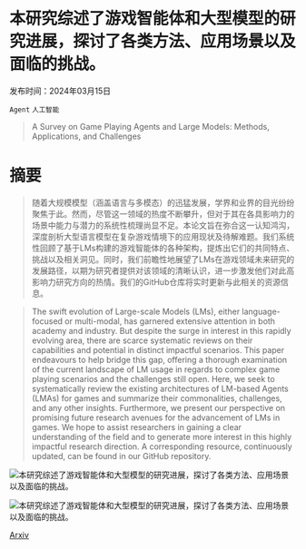 # 本研究综述了游戏智能体和大型模型的研究进展，探讨了各类方法、应用场景以及面临的挑战。

发布时间：2024年03月15日

`Agent` `人工智能`

> A Survey on Game Playing Agents and Large Models: Methods, Applications, and Challenges

# 摘要

> 随着大规模模型（涵盖语言与多模态）的迅猛发展，学界和业界的目光纷纷聚焦于此。然而，尽管这一领域的热度不断攀升，但对于其在各具影响力的场景中能力与潜力的系统性梳理尚显不足。本论文旨在弥合这一认知鸿沟，深度剖析大型语言模型在复杂游戏情境下的应用现状及待解难题。我们系统性回顾了基于LMs构建的游戏智能体的各种架构，提炼出它们的共同特点、挑战以及相关洞见。同时，我们前瞻性地展望了LMs在游戏领域未来研究的发展路径，以期为研究者提供对该领域的清晰认识，进一步激发他们对此高影响力研究方向的热情。我们的GitHub仓库将实时更新与此相关的资源信息。

> The swift evolution of Large-scale Models (LMs), either language-focused or multi-modal, has garnered extensive attention in both academy and industry. But despite the surge in interest in this rapidly evolving area, there are scarce systematic reviews on their capabilities and potential in distinct impactful scenarios. This paper endeavours to help bridge this gap, offering a thorough examination of the current landscape of LM usage in regards to complex game playing scenarios and the challenges still open. Here, we seek to systematically review the existing architectures of LM-based Agents (LMAs) for games and summarize their commonalities, challenges, and any other insights. Furthermore, we present our perspective on promising future research avenues for the advancement of LMs in games. We hope to assist researchers in gaining a clear understanding of the field and to generate more interest in this highly impactful research direction. A corresponding resource, continuously updated, can be found in our GitHub repository.

![本研究综述了游戏智能体和大型模型的研究进展，探讨了各类方法、应用场景以及面临的挑战。](../../../paper_images/2403.10249/x1.png)

![本研究综述了游戏智能体和大型模型的研究进展，探讨了各类方法、应用场景以及面临的挑战。](../../../paper_images/2403.10249/x2.png)

[Arxiv](https://arxiv.org/abs/2403.10249)